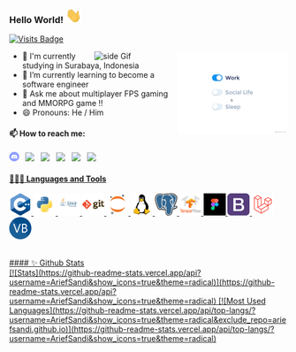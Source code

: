   ### Hello World!  <img src="https://github.com/AriefSandi/AriefSandi/blob/master/assets/Hi.gif" width="29px">
  [![Visits Badge](https://badges.pufler.dev/visits/AriefSandi/AriefSandi)](https://badges.pufler.dev/visits/AriefSandi/AriefSandi)
  
<img src="https://github.com/AriefSandi/AriefSandi/blob/master/assets/life_balance.gif" alt="side Image" align="right" width="200" height="auto" />
<a href="https://ko-fi.com/ariefsandi88"> <img src="https://media3.giphy.com/media/ZEB6yFbLnhyQf7g3hn/giphy.gif" alt="side Gif" align="right" width="150" height="auto"/> </a>
  
  - 🔭 I'm currently studying in Surabaya, Indonesia
  - 🌱 I’m currently learning to become a software engineer
  - 💬 Ask me about multiplayer FPS gaming and MMORPG game !!
  - 😄 Pronouns: He / Him
  
  #### 📫 How to reach me:
  
  [<img src="https://github.com/AriefSandi/AriefSandi/blob/master/assets/discord-round.svg" width="3.5%"/>](https://discord.gg/HTh4DTXPtH)  &nbsp; [<img src="https://img.icons8.com/color/48/000000/twitter.png" width="3.5%"/>](https://twitter.com/itsmesan_)  &nbsp; [<img src="https://img.icons8.com/color/48/000000/linkedin.png" width="3.5%"/>](https://www.linkedin.com/in/ariefsandi10/)  &nbsp; [<img src="https://img.icons8.com/fluent/48/000000/facebook-new.png" width="3.5%"/>](https://www.facebook.com/arief.sandi.9)  &nbsp; [<img src="https://img.icons8.com/fluent/48/000000/instagram-new.png" width="3.5%"/>](https://www.instagram.com/ariefsandi88/)  &nbsp; <a href="mailto:ariefsandi10@gmail.com"> <img src="https://img.icons8.com/fluent/48/000000/gmail.png" width="3.5%"/>
  
  #### 👨🏻‍💻 Languages and Tools <br />
  <code><img height="40" src="https://raw.githubusercontent.com/github/explore/80688e429a7d4ef2fca1e82350fe8e3517d3494d/topics/cpp/cpp.png"></code>
  <code><img height="40" src="https://raw.githubusercontent.com/github/explore/80688e429a7d4ef2fca1e82350fe8e3517d3494d/topics/python/python.png"></code>
  <code><img height="40" src="https://raw.githubusercontent.com/github/explore/80688e429a7d4ef2fca1e82350fe8e3517d3494d/topics/java/java.png"></code>
  <code><img height="40" src="https://raw.githubusercontent.com/github/explore/80688e429a7d4ef2fca1e82350fe8e3517d3494d/topics/git/git.png"></code>
  <code><img height="40" src="https://raw.githubusercontent.com/github/explore/80688e429a7d4ef2fca1e82350fe8e3517d3494d/topics/jupyter-notebook/jupyter-notebook.png"></code>
  <code><img height="40" src="https://raw.githubusercontent.com/github/explore/80688e429a7d4ef2fca1e82350fe8e3517d3494d/topics/linux/linux.png"></code>
  <code><img height="40" src="https://raw.githubusercontent.com/github/explore/80688e429a7d4ef2fca1e82350fe8e3517d3494d/topics/postgresql/postgresql.png"></code>
  <code><img height="40" src="https://raw.githubusercontent.com/github/explore/80688e429a7d4ef2fca1e82350fe8e3517d3494d/topics/tensorflow/tensorflow.png"></code>
  <code><img height="40" src="https://raw.githubusercontent.com/github/explore/80688e429a7d4ef2fca1e82350fe8e3517d3494d/topics/figma/figma.png"></code>
  <code><img height="40" src="https://raw.githubusercontent.com/github/explore/80688e429a7d4ef2fca1e82350fe8e3517d3494d/topics/bootstrap/bootstrap.png"></code>
  <code><img height="40" src="https://raw.githubusercontent.com/github/explore/80688e429a7d4ef2fca1e82350fe8e3517d3494d/topics/laravel/laravel.png"></code>
  <code><img height="40" src="https://raw.githubusercontent.com/github/explore/80688e429a7d4ef2fca1e82350fe8e3517d3494d/topics/visual-basic/visual-basic.png"></code>
  
  <br>
  #### ✨ Github Stats <br />
  [![Stats](https://github-readme-stats.vercel.app/api?username=AriefSandi&show_icons=true&theme=radical)](https://github-readme-stats.vercel.app/api?username=AriefSandi&show_icons=true&theme=radical)
  [![Most Used Languages](https://github-readme-stats.vercel.app/api/top-langs/?username=AriefSandi&show_icons=true&theme=radical&exclude_repo=ariefsandi.github.io)](https://github-readme-stats.vercel.app/api/top-langs/?username=AriefSandi&show_icons=true&theme=radical)
  
